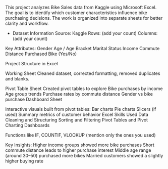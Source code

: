 This project analyzes Bike Sales data from Kaggle using Microsoft Excel.
The goal is to identify which customer characteristics influence bike purchasing decisions.
The work is organized into separate sheets for better clarity and workflow.
* Dataset Information
Source: Kaggle
Rows: (add your count)
Columns: (add your count)

Key Attributes:
Gender
Age / Age Bracket
Marital Status
Income
Commute Distance
Purchased Bike (Yes/No)

Project Structure in Excel

Working Sheet
Cleaned dataset, corrected formatting, removed duplicates and blanks.

Pivot Table Sheet
Created pivot tables to explore
Bike purchases by income
Age group trends
Purchase rates by commute distance
Gender vs bike purchase
Dashboard Sheet

Interactive visuals built from pivot tables:
Bar charts
Pie charts
Slicers (if used)
Summary metrics of customer behavior
Excel Skills Used
Data Cleaning and Structuring
Sorting and Filtering
Pivot Tables and Pivot Charting
Dashboards

Functions like IF, COUNTIF, VLOOKUP (mention only the ones you used)

Key Insights:
Higher income groups showed more bike purchases
Short commute distance leads to higher purchase interest
Middle age range (around 30–50) purchased more bikes
Married customers showed a slightly higher buying rate

